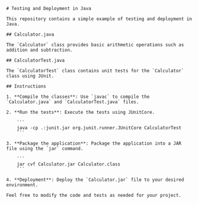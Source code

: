 ```
# Testing and Deployment in Java

This repository contains a simple example of testing and deployment in Java.

## Calculator.java

The `Calculator` class provides basic arithmetic operations such as addition and subtraction.

## CalculatorTest.java

The `CalculatorTest` class contains unit tests for the `Calculator` class using JUnit.

## Instructions

1. **Compile the classes**: Use `javac` to compile the `Calculator.java` and `CalculatorTest.java` files.

2. **Run the tests**: Execute the tests using JUnitCore.

    ```
    java -cp .:junit.jar org.junit.runner.JUnitCore CalculatorTest
    ```

3. **Package the application**: Package the application into a JAR file using the `jar` command.

    ```
    jar cvf Calculator.jar Calculator.class
    ```

4. **Deployment**: Deploy the `Calculator.jar` file to your desired environment.

Feel free to modify the code and tests as needed for your project.

```
